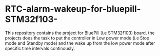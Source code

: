 # RTC-alarm-wakeup-for-bluepill-STM32f103-
This repository contains the project for BluePill (i.e STM32f103) board, the projects does the task to put the controller in Low power mode (i.e Stop mode and Standby mode) and the wake up from the low power mode after specific time intervals continously. 
